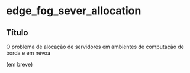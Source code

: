 # edge_fog_sever_allocation

## Título
O problema de alocação de servidores em ambientes de computação de borda e em névoa


(em breve)
